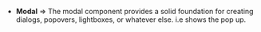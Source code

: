 - **Modal** => The modal component provides a solid foundation for creating dialogs, popovers, lightboxes, or whatever else.   i.e shows the pop up.